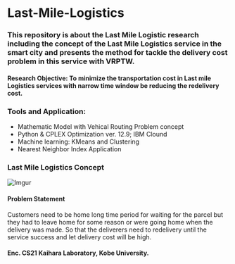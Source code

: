 # Last-Mile-Logistics
### This repository is about the Last Mile Logistic research including the concept of the Last Mile Logistics service in the smart city and presents the method for tackle the delivery cost problem in this service with VRPTW.

#### **Research Objective**: To minimize the transportation cost in Last mile Logistics services with narrow time window be **reducing the redelivery cost.** 


### Tools and Application: 
* Mathematic Model with Vehical Routing Problem concept
* Python & CPLEX Optimization ver. 12.9; IBM Clound
* Machine learning: KMeans and Clustering 
* Nearest Neighbor Index Application

### **Last Mile Logistics Concept**
![Imgur](https://i.imgur.com/9JXkWDR.jpg)
#### **Problem Statement**
Customers need to be home long time period for waiting for the parcel but they had to leave home for some reason or were going home when the delivery was made. So that the deliverers need to redelivery until the service success and let delivery cost will be high.

#### Enc. CS21 Kaihara Laboratory, Kobe University.